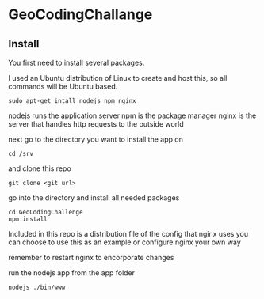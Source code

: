 # GeoCodingChallange

## Install
You first need to install several packages.

I used an Ubuntu distribution of Linux to create and host this, so all
commands will be Ubuntu based.

```
sudo apt-get intall nodejs npm nginx
```

nodejs runs the application server
npm is the package manager
nginx is the server that handles http requests to the outside world

next go to the directory you want to install the app on

```
cd /srv
```

and clone this repo

```
git clone <git url>
```

go into the directory and install all needed packages

```
cd GeoCodingChallenge
npm install
```

Included in this repo is a distribution file of the config that nginx uses
you can choose to use this as an example or configure nginx your own way

remember to restart nginx to encorporate changes

run the nodejs app from the app folder

```
nodejs ./bin/www
```
